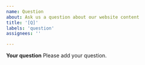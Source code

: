```yaml
---
name: Question
about: Ask us a question about our website content
title: '[Q]'
labels: 'question'
assignees: ''

---
```


<!--
SPDX-FileCopyrightText: 2022 Wilfred Nicoll <xyzroller@rollyourown.xyz>
SPDX-License-Identifier: CC-BY-SA-4.0
-->

**Your question**
Please add your question.
